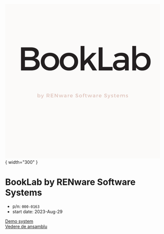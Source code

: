 ![booklab_logo](pictures/booklab_logo.png){ width="300" }

# BookLab by RENware Software Systems

* p/n: `000-0163`
* start date: 2023-Aug-29


[Demo system](http://booklab.renware.eu)<br>
[Vedere de ansamblu](help/130.02-Overview.md)


